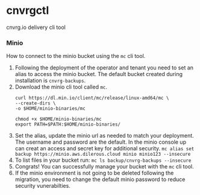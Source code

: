 # cnvrgctl
cnvrg.io delivery cli tool


### Minio
How to connect to the minio bucket using the `mc` cli tool.
1. Following the deployment of the operator and tenant you need to set an alias
   to access the minio bucket. The default bucket created during installation is
   `cnvrg-backups`.
2. Download the minio cli tool called `mc`.
    ```
    curl https://dl.min.io/client/mc/release/linux-amd64/mc \
    --create-dirs \
    -o $HOME/minio-binaries/mc

    chmod +x $HOME/minio-binaries/mc
    export PATH=$PATH:$HOME/minio-binaries/
    ```
3. Set the alias, update the minio url as needed to match your deployment. The
   username and password are the default. In the minio console up can creat an
   access and secret key for additional security.
    `mc alias set backup https://minio.aws.dilerous.cloud minio minio123 --insecure`
4. To list files in your bucket run:
    `mc ls backup/cnvrg-backups --insecure`
5. Congrats! You can successfully manage your bucket with the `mc` cli tool.
6. If the minio environment is not going to be deleted following the migration,
   you need to change the default minio password to reduce security vunerabilties.
